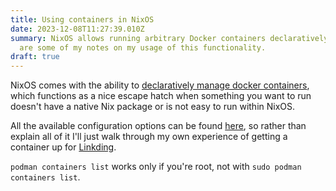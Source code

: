 ```yaml
---
title: Using containers in NixOS
date: 2023-12-08T11:27:39.010Z
summary: NixOS allows running arbitrary Docker containers declaratively, these
  are some of my notes on my usage of this functionality.
draft: true
---
```

NixOS comes with the ability to [declaratively manage docker containers](https://nixos.wiki/wiki/NixOS_Containers#Declarative_docker_containers), which functions as a nice escape hatch when something you want to run doesn't have a native Nix package or is not easy to run within NixOS.

All the available configuration options can be found [here](https://search.nixos.org/options?channel=unstable&from=0&size=50&sort=alpha_desc&query=virtualisation.oci-containers.containers), so rather than explain all of it I'll just walk through my own experience of getting a container up for [Linkding](https://github.com/sissbruecker/linkding).



`podman containers list` works only if you're root, not with `sudo podman containers list`.